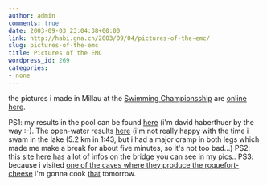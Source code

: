 ```yaml
---
author: admin
comments: true
date: 2003-09-03 23:04:38+00:00
link: http://habi.gna.ch/2003/09/04/pictures-of-the-emc/
slug: pictures-of-the-emc
title: Pictures of the EMC
wordpress_id: 269
categories:
- none
---
```


the pictures i made in Millau at the [Swimming Championsship](http://www.ffnatation.org/events/mtr_millau_2003/millau.php?idlng=gbr&idrub=acc&idact=hom) are [online here](http://habi.gna.ch/pics/Millau/).

PS1: my results in the pool can be found [here](http://www.ffnatation.org/webffn/mtr/xx_live_nag.php?idcpt=567&idlng=gbr&idclb=SKBE%20BERN) (i'm david haberthuer by the way :-). The open-water results [here](http://www.ffnatation.org/events/mtr_millau_2003/millau.php?idlng=gbr&idrub=res&idact=eau) (i'm not really happy with the time i swam in the lake (5.2 km in 1:43, but i had a major cramp in both legs which made me make a break for about five minutes, so it's not too bad...)
PS2: [this site here](http://www.brueckenweb.de/Datenbank/bruecken/brueckenblatt.php?bas=3800) has a lot of infos on the bridge you can see in my pics..
PS3: because i visited [one of the caves where they produce the roquefort-cheese](http://www.roquefort-societe.com/) i'm gonna cook [that](http://frenchfood.about.com/library/blroqpasta.htm) tomorrow.
